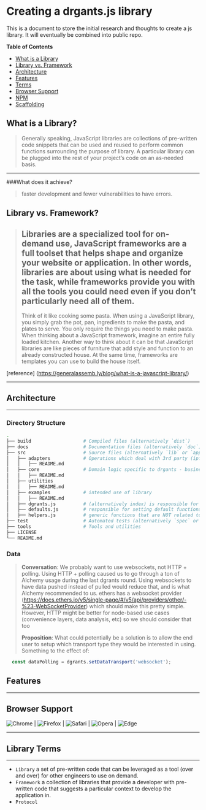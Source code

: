 # Creating a drgants.js library

This is a document to store the initial research and thoughts to create a js library. It will eventually be combined
into public repo.

**Table of Contents**

* [What is a Library](#what-is-a-library)
* [Library vs. Framework](#library-vs-framework)
* [Architecture](#architecture)
* [Features](#features)
* [Terms](#library-terms)
* [Browser Support](#browser-support)
* [NPM](#npm)
* [Scaffolding](#lib-scafolding)

## What is a Library?

> Generally speaking, JavaScript libraries are collections of pre-written code snippets that can be used and reused to perform common functions surrounding the purpose of library.
> A particular library can be plugged into the rest of your project’s code on an as-needed basis.

---

###What does it achieve?

> faster development and fewer vulnerabilities to have errors.

## Library vs. Framework?

> Libraries are a specialized tool for on-demand use, JavaScript frameworks are a full toolset that helps shape and organize your website or application. In other words,
> libraries are about using what is needed for the task, while frameworks provide you with all the tools you could need even if you don’t particularly need all of them.
> ---
>  Think of it like cooking some pasta. When using a JavaScript library, you simply grab the pot, pan, ingredients to make the pasta, and plates to serve.
> You only require the things you need to make pasta. When thinking about a JavaScript framework, imagine an entire fully loaded kitchen. Another way to think about it can be that JavaScript libraries are like pieces of furniture that add style and function to an already constructed house. At the same time, frameworks are templates you can use to build the house itself.

[reference] (https://generalassemb.ly/blog/what-is-a-javascript-library/)

---

## Architecture

---

### Directory Structure

```bash
.
├── build                   # Compiled files (alternatively `dist`)
├── docs                    # Documentation files (alternatively `doc`)
├── src                     # Source files (alternatively `lib` or `app`)
│   ├── adapters            # Operations which deal with 3rd party (ipfs, node, graph) 
│   │   ├── README.md 
│   ├── core                # Domain logic specific to drgants - business 
│   │   ├── README.md 
│   ├── utilities 
│   │   ├── README.md 
│   ├── examples            # intended use of library
│   │   ├── README.md 
│   ├── dgrants.js          # (alternatively index) is responsible for creating an instance of dgrantsjs
│   ├── defaults.js         # responsible for setting default functionality not related to the domain of drants
│   ├── helpers.js          # generic functions that are NOT related to the domain of dgrants 
├── test                    # Automated tests (alternatively `spec` or `tests`)
├── tools                   # Tools and utilities
├── LICENSE
└── README.md
```

### Data
> **Conversation**: We probably want to use websockets, not HTTP + polling. Using HTTP + polling caused us to go through a ton of 
> Alchemy usage during the last dgrants round. Using websockets to have data pushed instead of pulled would
> reduce that, and is what Alchemy recommended to us. ethers has a websocket provider (https://docs.ethers.io/v5/single-page/#/v5/api/providers/other/-%23-WebSocketProvider) 
> which should make this pretty simple. However, HTTP might be better for node-based use cases (convenience layers, data analysis, etc) so we should consider that too 
> 
> **Proposition**: What could potentially be a solution is to allow the end user to setup which transport type they
> would be interested in using. Something to the effect of:
```typescript
  const dataPolling = dgrants.setDataTransport('websocket');
```

## Features

---

## Browser Support
![Chrome](https://raw.github.com/alrra/browser-logos/master/src/chrome/chrome_48x48.png) | ![Firefox](https://raw.github.com/alrra/browser-logos/master/src/firefox/firefox_48x48.png) | ![Safari](https://raw.github.com/alrra/browser-logos/master/src/safari/safari_48x48.png) | ![Opera](https://raw.github.com/alrra/browser-logos/master/src/opera/opera_48x48.png) | ![Edge](https://raw.github.com/alrra/browser-logos/master/src/edge/edge_48x48.png)

---

## Library Terms

---

* `Library` a set of pre-written code that can be leveraged as a tool (over and over) for other engineers to use on
  demand.
* `Framework` a collection of libraries that provide a developer with pre-written code that suggests a particular
  context to develop the application in.
* `Protocol` 
 
